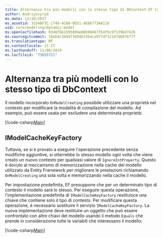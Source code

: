 ```yaml
---
title: Alternanza tra più modelli con lo stesso tipo di DbContext-EF Core
author: AndriySvyryd
ms.date: 12/10/2017
ms.assetid: 3154BF3C-1749-4C60-8D51-AE86773AA116
uid: core/modeling/dynamic-model
ms.openlocfilehash: 034076b1595894e80b98467354f6c9f139bd7426
ms.sourcegitcommit: 18ab4c349473d94b15b4ca977df12147db07b77f
ms.translationtype: MT
ms.contentlocale: it-IT
ms.lasthandoff: 11/06/2019
ms.locfileid: "73655721"
---
```

# <a name="alternating-between-multiple-models-with-the-same-dbcontext-type"></a>Alternanza tra più modelli con lo stesso tipo di DbContext

Il modello incorporato `OnModelCreating` possibile utilizzare una proprietà nel contesto per modificare la modalità di compilazione del modello. Ad esempio, può essere usata per escludere una determinata proprietà:

[!code-csharp[Main](../../../samples/core/DynamicModel/DynamicContext.cs?name=Class)]

## <a name="imodelcachekeyfactory"></a>IModelCacheKeyFactory

Tuttavia, se si è provato a eseguire l'operazione precedente senza modifiche aggiuntive, si otterrebbe lo stesso modello ogni volta che viene creato un nuovo contesto per qualsiasi valore di `IgnoreIntProperty`. Questo è dovuto al meccanismo di memorizzazione nella cache del modello utilizzato da Entity Framework per migliorare le prestazioni richiamando `OnModelCreating` una sola volta e memorizzando nella cache il modello.

Per impostazione predefinita, EF presuppone che per un determinato tipo di contesto il modello sarà lo stesso. Per eseguire questa operazione, l'implementazione predefinita di `IModelCacheKeyFactory` restituisce una chiave che contiene solo il tipo di contesto. Per modificare questa operazione, è necessario sostituire il servizio `IModelCacheKeyFactory`. La nuova implementazione deve restituire un oggetto che può essere confrontato con altre chiavi del modello usando il metodo `Equals` che prende in considerazione tutte le variabili che interessano il modello:

[!code-csharp[Main](../../../samples/core/DynamicModel/DynamicModelCacheKeyFactory.cs?name=Class)]
